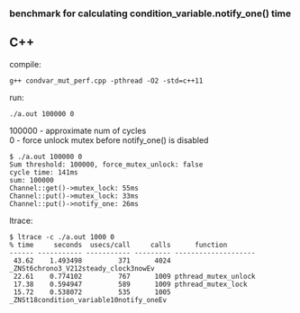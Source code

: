 ### benchmark for calculating condition_variable.notify_one() time

## C++
compile:
```
g++ condvar_mut_perf.cpp -pthread -O2 -std=c++11
```
run:
```
./a.out 100000 0
```
100000 - approximate num of cycles  
0      - force unlock mutex before notify_one() is disabled  
```
$ ./a.out 100000 0
Sum threshold: 100000, force_mutex_unlock: false
cycle time: 141ms
sum: 100000
Channel::get()->mutex_lock: 55ms
Channel::put()->mutex_lock: 33ms
Channel::put()->notify_one: 26ms
```

ltrace:
```
$ ltrace -c ./a.out 1000 0
% time     seconds  usecs/call     calls      function
------ ----------- ----------- --------- --------------------
 43.62    1.493498         371      4024 _ZNSt6chrono3_V212steady_clock3nowEv
 22.61    0.774102         767      1009 pthread_mutex_unlock
 17.38    0.594947         589      1009 pthread_mutex_lock
 15.72    0.538072         535      1005 _ZNSt18condition_variable10notify_oneEv
```
